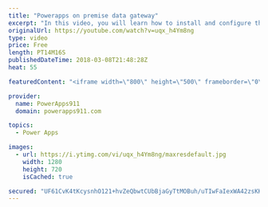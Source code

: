 ```yaml
---
title: "Powerapps on premise data gateway"
excerpt: "In this video, you will learn how to install and configure the PowerApps on premise data gateway. This will allow you to connect to your on prem SharePoint, SQL, and other data sources from PowerApps out in the cloud.   PowerApps Gateway Docs https://docs.microsoft.com/en-us/powerapps/gateway-reference"
originalUrl: https://youtube.com/watch?v=uqx_h4Ym8ng
type: video
price: Free
length: PT14M16S
publishedDateTime: 2018-03-08T21:48:28Z
heat: 55

featuredContent: "<iframe width=\"800\" height=\"500\" frameborder=\"0\" src=\"https://www.youtube.com/embed/uqx_h4Ym8ng\" allow=\"accelerometer; autoplay; encrypted-media; gyroscope; picture-in-picture\" allowfullscreen></iframe>"

provider:
  name: PowerApps911
  domain: powerapps911.com

topics:
  - Power Apps

images:
  - url: https://i.ytimg.com/vi/uqx_h4Ym8ng/maxresdefault.jpg
    width: 1280
    height: 720
    isCached: true

secured: "UF61CvK4tKcysnhO121+hvZeQbwtCUbBjaGyTtMOBuh/uTIwFaIexWA42zsKKyjdgeUvjRY/IS+J6gsZ432lJsI9WSz0/slVfdUcNM15ZpWzsUHVwaSoBjvbATTJQT7zwl4/MEbcUplLZpRjLLsjLI4PLoPgzi6+sMUSZIn0H8MA7UcIlPLtXeujXTUbDol65ObTa0Eb2d2Nv8jbfk+5divckMKoA4jH4CIZvSTPhGeXKcssJvli31zgmd0hM5qi2XKwr68SSe1SfZz5HXBiOGVopSx24mMAVbO+0IKVNCx0HIcneagECgH0YOrwztbnwMc7q7Ohyb23UAhi2xHZmxD3Ss4MKG/Y3CqxxndBHUDcfZiikS4/fX6p1JbMXNAgqyUj6oHwyUFc7OEEKkrAulTq/pZ8+PAdKp43uq544Gg=;52yQ3/7Z1Z6UMvaYNvurog=="
---
```


